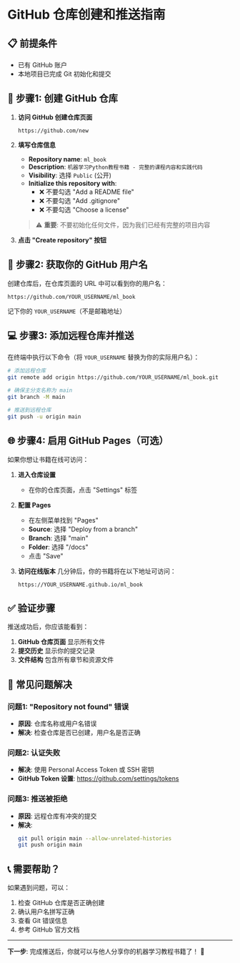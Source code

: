 # GitHub 仓库创建和推送指南

## 📋 前提条件
- 已有 GitHub 账户
- 本地项目已完成 Git 初始化和提交

## 🚀 步骤1: 创建 GitHub 仓库

1. **访问 GitHub 创建仓库页面**
   ```
   https://github.com/new
   ```

2. **填写仓库信息**
   - **Repository name**: `ml_book`
   - **Description**: `机器学习Python教程书籍 - 完整的课程内容和实践代码`
   - **Visibility**: 选择 `Public` (公开)
   - **Initialize this repository with**: 
     - ❌ 不要勾选 "Add a README file"
     - ❌ 不要勾选 "Add .gitignore"  
     - ❌ 不要勾选 "Choose a license"
   
   > ⚠️ **重要**: 不要初始化任何文件，因为我们已经有完整的项目内容

3. **点击 "Create repository" 按钮**

## 🔗 步骤2: 获取你的 GitHub 用户名

创建仓库后，在仓库页面的 URL 中可以看到你的用户名：
```
https://github.com/YOUR_USERNAME/ml_book
```

记下你的 `YOUR_USERNAME`（不是邮箱地址）

## 💻 步骤3: 添加远程仓库并推送

在终端中执行以下命令（将 `YOUR_USERNAME` 替换为你的实际用户名）：

```bash
# 添加远程仓库
git remote add origin https://github.com/YOUR_USERNAME/ml_book.git

# 确保主分支名称为 main
git branch -M main

# 推送到远程仓库
git push -u origin main
```

## 🌐 步骤4: 启用 GitHub Pages（可选）

如果你想让书籍在线可访问：

1. **进入仓库设置**
   - 在你的仓库页面，点击 "Settings" 标签

2. **配置 Pages**
   - 在左侧菜单找到 "Pages"
   - **Source**: 选择 "Deploy from a branch"
   - **Branch**: 选择 "main"
   - **Folder**: 选择 "/docs"
   - 点击 "Save"

3. **访问在线版本**
   几分钟后，你的书籍将在以下地址可访问：
   ```
   https://YOUR_USERNAME.github.io/ml_book
   ```

## ✅ 验证步骤

推送成功后，你应该能看到：

1. **GitHub 仓库页面** 显示所有文件
2. **提交历史** 显示你的提交记录
3. **文件结构** 包含所有章节和资源文件

## 🔧 常见问题解决

### 问题1: "Repository not found" 错误
- **原因**: 仓库名称或用户名错误
- **解决**: 检查仓库是否已创建，用户名是否正确

### 问题2: 认证失败
- **解决**: 使用 Personal Access Token 或 SSH 密钥
- **GitHub Token 设置**: https://github.com/settings/tokens

### 问题3: 推送被拒绝
- **原因**: 远程仓库有冲突的提交
- **解决**: 
  ```bash
  git pull origin main --allow-unrelated-histories
  git push origin main
  ```

## 📞 需要帮助？

如果遇到问题，可以：
1. 检查 GitHub 仓库是否正确创建
2. 确认用户名拼写正确
3. 查看 Git 错误信息
4. 参考 GitHub 官方文档

---

**下一步**: 完成推送后，你就可以与他人分享你的机器学习教程书籍了！ 🎉 